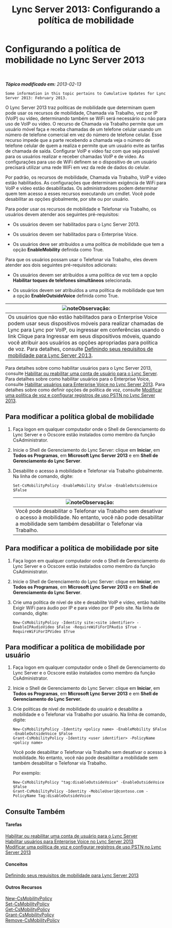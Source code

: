 ﻿---
title: 'Lync Server 2013: Configurando a política de mobilidade'
TOCTitle: Configurando a política de mobilidade
ms:assetid: 595536e0-9bb3-49a3-8d13-1a77351ebc62
ms:mtpsurl: https://technet.microsoft.com/pt-br/library/Hh690018(v=OCS.15)
ms:contentKeyID: 49306796
ms.date: 05/19/2016
mtps_version: v=OCS.15
ms.translationtype: HT
---

# Configurando a política de mobilidade no Lync Server 2013

 

_**Tópico modificado em:** 2013-02-13_

    Some information in this topic pertains to Cumulative Updates for Lync Server 2013: February 2013.

O Lync Server 2013 traz políticas de mobilidade que determinam quem pode usar os recursos de mobilidade, Chamada via Trabalho, voz por IP (VoIP) ou vídeo, determinando também se WiFi será necessário ou não para uso de VoIP ou vídeo. O recurso de Chamada via Trabalho permite que um usuário móvel faça e receba chamadas de um telefone celular usando um número de telefone comercial em vez do número de telefone celular. Esse recurso impede que a parte recebendo a chamada veja o número de telefone celular de quem a realiza e permite que um usuário evite as tarifas de chamada de saída. Configurar VoIP e vídeo faz com que seja possível para os usuários realizar e receber chamadas VoIP e de vídeo. As configurações para uso de WiFi definem se o dispositivo de um usuário precisará utilizar uma rede WiFi em vez da rede de dados do celular.

Por padrão, os recursos de mobilidade, Chamada via Trabalho, VoIP e vídeo estão habilitados. As configurações que determinam exigência de WiFi para VoIP e vídeo estão desabilitadas. Os administradores podem determinar quem tem acesso a esses recursos executando um cmdlet. Você pode desabilitar as opções globalmente, por site ou por usuário.

Para poder usar os recursos de mobilidade e Telefonar via Trabalho, os usuários devem atender aos seguintes pré-requisitos:

  - Os usuários devem ser habilitados para o Lync Server 2013.

  - Os usuários devem ser habilitados para o Enterprise Voice.

  - Os usuários deve ser atribuídos a uma política de mobilidade que tem a opção **EnableMobility** definida como True.

Para que os usuários possam usar o Telefonar via Trabalho, eles devem atender aos dois seguintes pré-requisitos adicionais:

  - Os usuários devem ser atribuídos a uma política de voz tem a opção **Habilitar toques de telefones simultâneos** selecionada.

  - Os usuários devem ser atribuídos a uma política de mobilidade que tem a opção **EnableOutsideVoice** definida como True.

<table>
<thead>
<tr class="header">
<th><img src="images/Gg425756.note(OCS.15).gif" title="note" alt="note" />Observação:</th>
</tr>
</thead>
<tbody>
<tr class="odd">
<td>Os usuários que não estão habilitados para o Enterprise Voice podem usar seus dispositivos móveis para realizar chamadas de Lync para Lync por VoIP, ou ingressar em conferências usando o link Clique para Ingressar em seus dispositivos móveis, quando você atribuir aos usuários as opções apropriadas para política de voz. Para detalhes, consulte <a href="lync-server-2013-defining-your-mobility-requirements.md">Definindo seus requisitos de mobilidade para Lync Server 2013</a>.</td>
</tr>
</tbody>
</table>


Para detalhes sobre como habilitar usuários para o Lync Server 2013, consulte [Habilitar ou reabilitar uma conta de usuário para o Lync Server](lync-server-2013-disable-or-re-enable-user-account-for-lync-server.md). Para detalhes sobre como habilitar usuários para o Enterprise Voice, consulte [Habilitar usuários para Enterprise Voice no Lync Server 2013](lync-server-2013-enable-users-for-enterprise-voice.md). Para detalhes sobre como definir opções de política de voz, consulte [Modificar uma política de voz e configurar registros de uso PSTN no Lync Server 2013](lync-server-2013-modify-a-voice-policy-and-configure-pstn-usage-records.md).

## Para modificar a política global de mobilidade

1.  Faça logon em qualquer computador onde o Shell de Gerenciamento do Lync Server e o Ocscore estão instalados como membro da função CsAdministrator.

2.  Inicie o Shell de Gerenciamento do Lync Server: clique em **Iniciar**, em **Todos os Programas**, em **Microsoft Lync Server 2013** e em **Shell de Gerenciamento do Lync Server**.

3.  Desabilite o acesso à mobilidade e Telefonar via Trabalho globalmente. Na linha de comando, digite:
    
        Set-CsMobilityPolicy -EnableMobility $False -EnableOutsideVoice $False
    
    <table>
    <thead>
    <tr class="header">
    <th><img src="images/Gg425756.note(OCS.15).gif" title="note" alt="note" />Observação:</th>
    </tr>
    </thead>
    <tbody>
    <tr class="odd">
    <td>Você pode desabilitar o Telefonar via Trabalho sem desativar o acesso à mobilidade. No entanto, você não pode desabilitar a mobilidade sem também desabilitar o Telefonar via Trabalho.</td>
    </tr>
    </tbody>
    </table>


## Para modificar a política de mobilidade por site

1.  Faça logon em qualquer computador onde o Shell de Gerenciamento do Lync Server e o Ocscore estão instalados como membro da função CsAdministrator.

2.  Inicie o Shell de Gerenciamento do Lync Server: clique em **Iniciar**, em **Todos os Programas**, em **Microsoft Lync Server 2013** e em **Shell de Gerenciamento do Lync Server**.

3.  Crie uma política de nível de site e desabilite VoIP e vídeo, então habilite Exigir WiFi para áudio por IP e para vídeo por IP pelo site. Na linha de comando, digite:
    
        New-CsMobilityPolicy -Identity site:<site identifier> -EnableIPAudioVideo $False -RequireWiFiForIPAudio $True -RequireWiFiForIPVideo $True

## Para modificar a política de mobilidade por usuário

1.  Faça logon em qualquer computador onde o Shell de Gerenciamento do Lync Server e o Ocscore estão instalados como membro da função CsAdministrator.

2.  Inicie o Shell de Gerenciamento do Lync Server: clique em **Iniciar**, em **Todos os Programas**, em **Microsoft Lync Server 2013** e em **Shell de Gerenciamento do Lync Server**.

3.  Crie políticas de nível de mobilidade do usuário e desabilite a mobilidade e o Telefonar via Trabalho por usuário. Na linha de comando, digite:
    
        New-CsMobilityPolicy -Identity <policy name> -EnableMobility $False -EnableOutsideVoice $False
        Grant-CsMobilityPolicy -Identity <user identifier> -PolicyName <policy name>
    
    Você pode desabilitar o Telefonar via Trabalho sem desativar o acesso à mobilidade. No entanto, você não pode desabilitar a mobilidade sem também desabilitar o Telefonar via Trabalho.
    
    Por exemplo:
    
        New-CsMobilityPolicy "tag:disableOutsideVoice" -EnableOutsideVoice $False
        Grant-CsMobilityPolicy -Identity -MobileUser1@contoso.com -PolicyName Tag:disableOutsideVoice

## Consulte Também

#### Tarefas

[Habilitar ou reabilitar uma conta de usuário para o Lync Server](lync-server-2013-disable-or-re-enable-user-account-for-lync-server.md)  
[Habilitar usuários para Enterprise Voice no Lync Server 2013](lync-server-2013-enable-users-for-enterprise-voice.md)  
[Modificar uma política de voz e configurar registros de uso PSTN no Lync Server 2013](lync-server-2013-modify-a-voice-policy-and-configure-pstn-usage-records.md)  

#### Conceitos

[Definindo seus requisitos de mobilidade para Lync Server 2013](lync-server-2013-defining-your-mobility-requirements.md)  

#### Outros Recursos

[New-CsMobilityPolicy](https://docs.microsoft.com/en-us/powershell/module/skype/New-CsMobilityPolicy)  
[Set-CsMobilityPolicy](set-csmobilitypolicy.md)  
[Get-CsMobilityPolicy](get-csmobilitypolicy.md)  
[Grant-CsMobilityPolicy](grant-csmobilitypolicy.md)  
[Remove-CsMobilityPolicy](remove-csmobilitypolicy.md)

